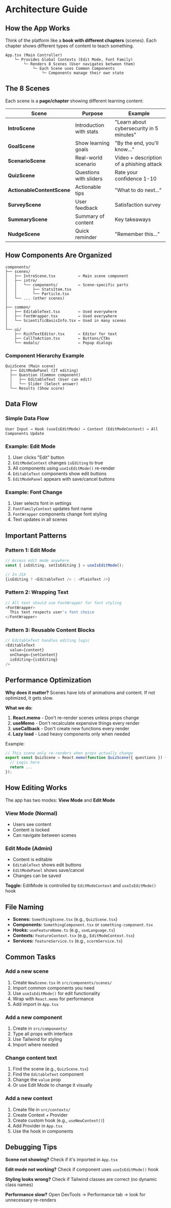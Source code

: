 # Architecture Guide

## How the App Works

Think of the platform like a **book with different chapters** (scenes). Each chapter shows different types of content to teach something.

```
App.tsx (Main Controller)
    └─ Provides Global Contexts (Edit Mode, Font Family)
        └─ Renders 8 Scenes (User navigates between them)
            └─ Each Scene uses Common Components
                └─ Components manage their own state
```

## The 8 Scenes

Each scene is a **page/chapter** showing different learning content:

| Scene | Purpose | Example |
|-------|---------|---------|
| **IntroScene** | Introduction with stats | "Learn about cybersecurity in 5 minutes" |
| **GoalScene** | Show learning goals | "By the end, you'll know..." |
| **ScenarioScene** | Real-world scenario | Video + description of a phishing attack |
| **QuizScene** | Questions with sliders | Rate your confidence 1-10 |
| **ActionableContentScene** | Actionable tips | "What to do next..." |
| **SurveyScene** | User feedback | Satisfaction survey |
| **SummaryScene** | Summary of content | Key takeaways |
| **NudgeScene** | Quick reminder | "Remember this..." |

## How Components Are Organized

```
components/
├── scenes/
│   ├── IntroScene.tsx          ← Main scene component
│   ├── intro/
│   │   └── components/         ← Scene-specific parts
│   │       ├── StatsItem.tsx
│   │       └── Particle.tsx
│   └── ... (other scenes)
│
├── common/
│   ├── EditableText.tsx        ← Used everywhere
│   ├── FontWrapper.tsx         ← Used everywhere
│   └── ScientificBasisInfo.tsx ← Used in many scenes
│
└── ui/
    ├── RichTextEditor.tsx      ← Editor for text
    ├── CallToAction.tsx        ← Buttons/CTAs
    └── modals/                 ← Popup dialogs
```

### Component Hierarchy Example

```
QuizScene (Main scene)
  ├── EditModePanel (If editing)
  ├── Question (Common component)
  │   ├── EditableText (User can edit)
  │   └── Slider (Select answer)
  └── Results (Show score)
```

## Data Flow

### Simple Data Flow
```
User Input → Hook (useIsEditMode) → Context (EditModeContext) → All Components Update
```

### Example: Edit Mode
1. User clicks "Edit" button
2. `EditModeContext` changes `isEditing` to true
3. All components using `useIsEditMode()` re-render
4. `EditableText` components show edit buttons
5. `EditModePanel` appears with save/cancel buttons

### Example: Font Change
1. User selects font in settings
2. `FontFamilyContext` updates font name
3. `FontWrapper` components change font styling
4. Text updates in all scenes

## Important Patterns

### Pattern 1: Edit Mode
```typescript
// Access edit mode anywhere
const { isEditing, setIsEditing } = useIsEditMode();

// In JSX
{isEditing ? <EditableText /> : <PlainText />}
```

### Pattern 2: Wrapping Text
```typescript
// All text should use FontWrapper for font styling
<FontWrapper>
  This text respects user's font choice
</FontWrapper>
```

### Pattern 3: Reusable Content Blocks
```typescript
// EditableText handles editing logic
<EditableText
  value={content}
  onChange={setContent}
  isEditing={isEditing}
/>
```

## Performance Optimization

**Why does it matter?** Scenes have lots of animations and content. If not optimized, it gets slow.

**What we do:**
1. **React.memo** - Don't re-render scenes unless props change
2. **useMemo** - Don't recalculate expensive things every render
3. **useCallback** - Don't create new functions every render
4. **Lazy load** - Load heavy components only when needed

Example:
```typescript
// This scene only re-renders when props actually change
export const QuizScene = React.memo(function QuizScene({ questions }) {
  // Logic here
  return ...
});
```

## How Editing Works

The app has two modes: **View Mode** and **Edit Mode**

### View Mode (Normal)
- Users see content
- Content is locked
- Can navigate between scenes

### Edit Mode (Admin)
- Content is editable
- `EditableText` shows edit buttons
- `EditModePanel` shows save/cancel
- Changes can be saved

**Toggle:** EditMode is controlled by `EditModeContext` and `useIsEditMode()` hook

## File Naming

- **Scenes:** `SomethingScene.tsx` (e.g., `QuizScene.tsx`)
- **Components:** `SomethingComponent.tsx` or `something-component.tsx`
- **Hooks:** `useFeatureName.ts` (e.g., `useLanguage.ts`)
- **Contexts:** `FeatureContext.tsx` (e.g., `EditModeContext.tsx`)
- **Services:** `featureService.ts` (e.g., `scormService.ts`)

## Common Tasks

### Add a new scene
1. Create `NewScene.tsx` in `src/components/scenes/`
2. Import common components you need
3. Use `useIsEditMode()` for edit functionality
4. Wrap with `React.memo` for performance
5. Add import in `App.tsx`

### Add a new component
1. Create in `src/components/`
2. Type all props with interface
3. Use Tailwind for styling
4. Import where needed

### Change content text
1. Find the scene (e.g., `QuizScene.tsx`)
2. Find the `EditableText` component
3. Change the `value` prop
4. Or use Edit Mode to change it visually

### Add a new context
1. Create file in `src/contexts/`
2. Create Context + Provider
3. Create custom hook (e.g., `useNewContext()`)
4. Add Provider in `App.tsx`
5. Use the hook in components

## Debugging Tips

**Scene not showing?** Check if it's imported in `App.tsx`

**Edit mode not working?** Check if component uses `useIsEditMode()` hook

**Styling looks wrong?** Check if Tailwind classes are correct (no dynamic class names)

**Performance slow?** Open DevTools → Performance tab → look for unnecessary re-renders
